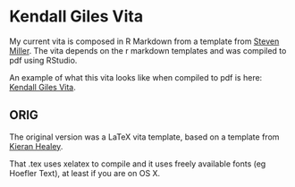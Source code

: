 # Kendall Giles Vita

My current vita is composed in R Markdown from a template from [Steven Miller](https://github.com/svmiller). The vita depends on the r markdown templates and was compiled to pdf using RStudio.

An example of what this vita looks like when compiled to pdf is here: [Kendall Giles Vita](https://www.kendallgiles.com/kendall_giles_vita.pdf).


## ORIG

The original version was a LaTeX vita template, based on a template from [Kieran Healey](http://kjhealy.github.io/kjh-vita/).

That .tex uses xelatex to compile and it uses freely available fonts (eg Hoefler Text), at least if you are on OS X.

